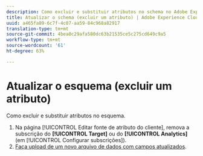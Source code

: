 ```yaml
---
description: Como excluir e substituir atributos no schema no Adobe Experience Cloud.
title: Atualizar o schema (excluir um atributo) | Adobe Experience Cloud
uuid: a465fa89-6c7f-4c07-aa59-84c968a82917
translation-type: tm+mt
source-git-commit: 4bea0c29afa580dc63b21535ce5c275cd649c9a5
workflow-type: tm+mt
source-wordcount: '61'
ht-degree: 63%

---
```



# Atualizar o esquema (excluir um atributo)

Como excluir e substituir atributos no esquema.

1. Na página [!UICONTROL Editar fonte de atributo do cliente], remova a subscrição do **[!UICONTROL Target]** ou do **[!UICONTROL Analytics]** (em [!UICONTROL Configurar subscrições]).
1. [Faça upload de um novo arquivo de dados com campos atualizados](../attributes/t-crs-usecase.md#task_BCC327B2A0EF4A1BBB2934013AB92B78).
